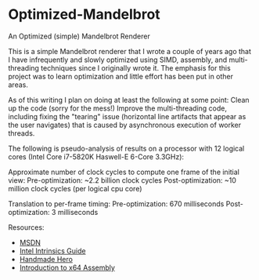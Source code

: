# Optimized-Mandelbrot
An Optimized (simple) Mandelbrot Renderer

This is a simple Mandelbrot renderer that I wrote a couple of years ago that I have infrequently and slowly optimized using SIMD, assembly, and multi-threading techniques since I originally wrote it. The emphasis for this project was to learn optimization and little effort has been put in other areas.

As of this writing I plan on doing at least the following at some point:
Clean up the code (sorry for the mess!)
Improve the multi-threading code, including fixing the "tearing" issue (horizontal line artifacts that appear as the user navigates) that is caused by asynchronous execution of worker threads.


The following is pseudo-analysis of results on a processor with 12 logical cores (Intel Core i7-5820K Haswell-E 6-Core 3.3GHz):

Approximate number of clock cycles to compute one frame of the initial view:
Pre-optimization: ~2.2 billion clock cycles
Post-optimization: ~10 million clock cycles (per logical cpu core)

Translation to per-frame timing:
Pre-optimization: 670 milliseconds
Post-optimization: 3 milliseconds


Resources:
* [MSDN](https://msdn.microsoft.com/en-us)
* [Intel Intrinsics Guide](https://software.intel.com/sites/landingpage/IntrinsicsGuide/)
* [Handmade Hero](https://www.youtube.com/channel/UCaTznQhurW5AaiYPbhEA-KA)
* [Introduction to x64 Assembly](https://software.intel.com/en-us/articles/introduction-to-x64-assembly)
